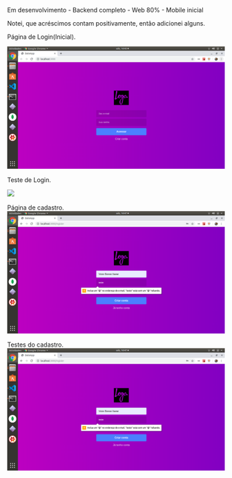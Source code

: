 Em desenvolvimento - Backend completo - Web 80% - Mobile inicial

Notei, que acréscimos contam positivamente, então adicionei alguns.

Página de Login(Inicial).

<img src="VictorBonowXavier-VAGA/vaga-fullstack-master/img/01" >

Teste de Login.

<img src="VictorBonowXavier-VAGA/vaga-fullstack-master/img/01-1" >

Página de cadastro.
<img src="VictorBonowXavier-VAGA/vaga-fullstack-master/img/02-1.png" >

Testes do cadastro.
![](VictorBonowXavier-VAGA/vaga-fullstack-master/img/02-1.png)
